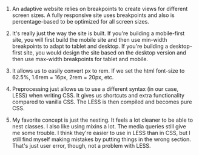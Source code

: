 1. An adaptive website relies on breakpoints to create views for different screen sizes.
   A fully responsive site uses breakpoints and also is percentage-based to be optimized for all screen sizes.

2. It's really just the way the site is built. If you're building a mobile-first site, you will first build the mobile site and then use min-width breakpoints to adapt to tablet and desktop.
If you're building a desktop-first site, you would design the site based on the desktop version and then use max-width breakpoints for tablet and mobile.

3. It allows us to easily convert px to rem. If we set the html font-size to 62.5%, 1.6rem = 16px, 2rem = 20px, etc.

4. Preprocessing just allows us to use a different syntax (in our case, LESS) when writing CSS. It gives us shortcuts and extra functionality compared to vanilla CSS. The LESS is then compiled and becomes pure CSS.

5. My favorite concept is just the nesting. It feels a lot cleaner to be able to nest classes. I also like using mixins a lot. The media queries still give me some trouble. I think they're easier to use in LESS than in CSS,
but I still find myself making mistakes by putting things in the wrong section. That's just user error, though, not a problem with LESS.
